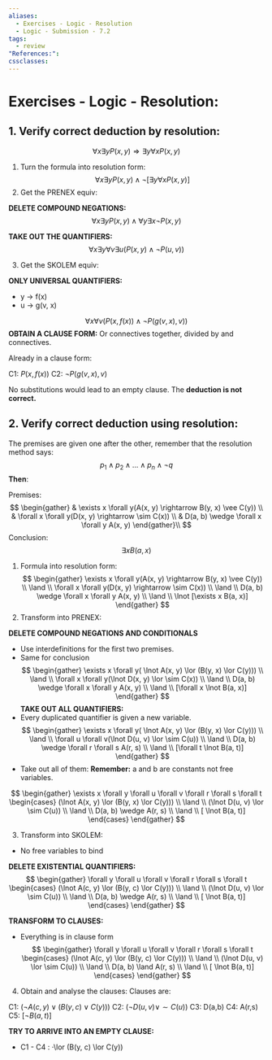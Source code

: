 ```yaml
---
aliases:
  - Exercises - Logic - Resolution
  - Logic - Submission - 7.2
tags:
  - review
"References:": 
cssclasses:
---
```

# Exercises - Logic - Resolution: 

## 1. Verify correct deduction by resolution: 

$$
\forall x  \exists y P(x,y) \Rightarrow  \exists y \forall x P(x,y)
$$
1. Turn the formula into resolution form:
$$
\forall x  \exists y P(x,y) \land \lnot[  \exists y \forall x P(x,y)]
$$
2. Get the PRENEX equiv: 

**DELETE COMPOUND NEGATIONS:**
$$
\forall x \exists y P(x,y) \land \forall y \exists x \lnot P(x,y)
$$

**TAKE OUT THE QUANTIFIERS:**
$$
\forall x \exists y \forall v\exists u(  P(x,y) \land  \lnot P(u,v))
$$

3. Get the SKOLEM equiv: 

**ONLY UNIVERSAL QUANTIFIERS:**
+ y → f(x)
+ u → g(v, x)

$$
\forall x  \forall v(  P(x,f(x)) \land  \lnot P(g(v,x),v))
$$
**OBTAIN A CLAUSE FORM:**
Or connectives together, divided by and connectives. 

Already in a clause form: 

C1: $P(x,f(x))$
C2: $\lnot P(g(v,x),v)$

No substitutions would lead to an empty clause. The **deduction is not correct.**

## 2. Verify correct deduction using resolution:
The premises are given one after the other, remember that the resolution method says: 
$$
p_1 \land p_2 \land ...\land p_n \land \lnot q
$$
**Then**: 

Premises:
$$
\begin{gather}
& \exists x \forall y(A(x, y) \rightarrow B(y, x) \vee C(y)) \\
& \forall x \forall y(D(x, y) \rightarrow \sim C(x)) \\
& D(a, b) \wedge \forall x \forall y A(x, y)
\end{gather}\\ 
$$
Conclusion:
$$
\exists x B(a, x)
$$
1. Formula into resolution form: 
$$
\begin{gather}
\exists x \forall y(A(x, y) \rightarrow B(y, x) \vee C(y)) \\
 \land \\
 \forall x \forall y(D(x, y) \rightarrow \sim C(x))
 \\ \land \\
 D(a, b) \wedge \forall x \forall y A(x, y)
 \\ \land \\
 \lnot [\exists x B(a, x)]
\end{gather}
$$
2. Transform into PRENEX: 

**DELETE COMPOUND NEGATIONS AND CONDITIONALS**
+ Use interdefinitions for the first two premises.
+ Same for conclusion 
$$
\begin{gather}
\exists x \forall y( \lnot A(x, y) \lor (B(y, x) \lor C(y))) \\
 \land \\
 \forall x \forall y(\lnot D(x, y) \lor \sim C(x))
 \\ \land \\
 D(a, b) \wedge \forall x \forall y A(x, y)
 \\ \land \\
 [\forall x  \lnot B(a, x)]
\end{gather}
$$
**TAKE OUT ALL QUANTIFIERS:**
+ Every duplicated quantifier is given a new variable. 
$$
\begin{gather}
\exists x \forall y( \lnot A(x, y) \lor (B(y, x) \lor C(y))) \\
 \land \\
 \forall u \forall v(\lnot D(u, v) \lor \sim C(u))
 \\ \land \\
 D(a, b) \wedge \forall r \forall s A(r, s)
 \\ \land \\
 [\forall t  \lnot B(a, t)]
\end{gather}
$$
+ Take out all of them: 
**Remember:** a and b are constants not free variables. 

$$
\begin{gather}
\exists x \forall y \forall u \forall v \forall r \forall s \forall t
\begin{cases}
(\lnot A(x, y) \lor (B(y, x) \lor C(y))) \\
 \land \\
 (\lnot D(u, v) \lor \sim C(u))
 \\ \land \\
 D(a, b) \wedge  A(r, s)
 \\ \land \\
 [ \lnot B(a, t)]
 \end{cases}
\end{gather} 
$$


3. Transform into SKOLEM:
+ No free variables to bind 

**DELETE EXISTENTIAL QUANTIFIERS:**
$$
\begin{gather}
 \forall y \forall u \forall v \forall r \forall s \forall t
\begin{cases}
(\lnot A(c, y) \lor (B(y, c) \lor C(y))) \\
 \land \\
 (\lnot D(u, v) \lor \sim C(u))
 \\ \land \\
 D(a, b) \wedge  A(r, s)
 \\ \land \\
 [ \lnot B(a, t)]
 \end{cases}
\end{gather} 
$$

**TRANSFORM TO CLAUSES:**
+ Everything is in clause form 
$$
\begin{gather}
 \forall y \forall u \forall v \forall r \forall s \forall t
\begin{cases}
(\lnot A(c, y) \lor (B(y, c) \lor C(y))) \\
 \land \\
 (\lnot D(u, v) \lor \sim C(u))
 \\ \land \\
  D(a, b) \land   A(r, s)
 \\ \land \\
 [ \lnot B(a, t)]
 \end{cases}
\end{gather} 
$$

4. Obtain and analyse the clauses:
Clauses are: 

C1: $(\lnot A(c, y) \lor (B(y, c) \lor C(y)))$
C2: $(\lnot D(u, v) \lor \sim C(u))$
C3: D(a,b)
C4: A(r,s)
C5: $[ \lnot B(a, t)]$

**TRY TO ARRIVE INTO AN EMPTY CLAUSE:**
+ C1 - C4 : ·\lor (B(y, c) \lor C(y))